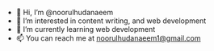 - 👋 Hi, I’m @noorulhudanaeem
- 👀 I’m interested in content writing, and web development
- 🌱 I’m currently learning web development 
- 📫 You can reach me at noorulhudanaeem1@gmail.com

<!---
noorulhudanaeem/noorulhudanaeem is a ✨ special ✨ repository because its `README.md` (this file) appears on your GitHub profile.
You can click the Preview link to take a look at your changes.
--->
